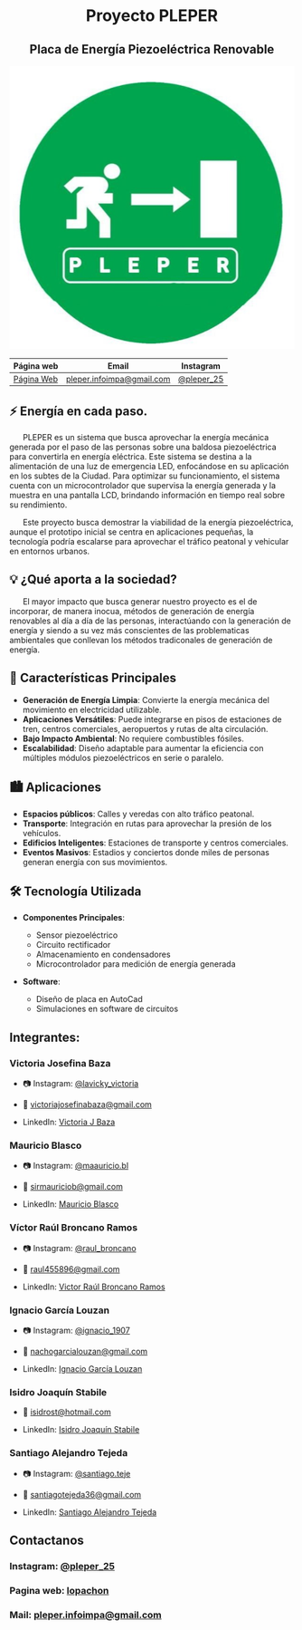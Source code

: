 <div align="center">


# Proyecto PLEPER
## Placa de Energía Piezoeléctrica Renovable 
<img src="logo.jpg">



| Página web | Email | Instagram |
|------------|-------|-----------|
|[Página Web](https://cat-bounce.com/)|pleper.infoimpa@gmail.com|[@pleper_25](https://www.instagram.com/pleper_25/?igsh=Y2xkMGg4Z2V1NHdl#)|

</div>


## ⚡ Energía en cada paso.

&nbsp;&nbsp;&nbsp;&nbsp;&nbsp;&nbsp;PLEPER es un sistema que busca aprovechar la energía mecánica generada por el paso de las personas sobre una baldosa piezoeléctrica para convertirla en energía eléctrica. Este sistema se destina a la alimentación de una luz de emergencia LED, enfocándose en su aplicación en los subtes de la Ciudad. Para optimizar su funcionamiento, el sistema cuenta con un microcontrolador que supervisa la energía generada y la muestra en una pantalla LCD, brindando información en tiempo real sobre su rendimiento.

&nbsp;&nbsp;&nbsp;&nbsp;&nbsp;&nbsp;Este proyecto busca demostrar la viabilidad de la energía piezoeléctrica, aunque el prototipo inicial se centra en aplicaciones pequeñas, la tecnología podría escalarse para aprovechar el tráfico peatonal y vehicular en entornos urbanos.

## 💡 ¿Qué aporta a la sociedad?
&nbsp;&nbsp;&nbsp;&nbsp;&nbsp;&nbsp;El mayor impacto que busca generar nuestro proyecto es el de incorporar, de manera inocua, métodos de generación de energía renovables al día a día de las personas, interactúando con la generación de energía y siendo a su vez más conscientes de las problematicas ambientales que conllevan los métodos tradiconales de generación de energía. <br>


## 🔧 Características Principales

- **Generación de Energía Limpia**: Convierte la energía mecánica del movimiento en electricidad utilizable.
- **Aplicaciones Versátiles**: Puede integrarse en pisos de estaciones de tren, centros comerciales, aeropuertos y rutas de alta circulación.
- **Bajo Impacto Ambiental**: No requiere combustibles fósiles.
- **Escalabilidad**: Diseño adaptable para aumentar la eficiencia con múltiples módulos piezoeléctricos en serie o paralelo.

## 🏙️ Aplicaciones

- **Espacios públicos**: Calles y veredas con alto tráfico peatonal.
- **Transporte**: Integración en rutas para aprovechar la presión de los vehículos.
- **Edificios Inteligentes**: Estaciones de transporte y centros comerciales.
- **Eventos Masivos**: Estadios y conciertos donde miles de personas generan energía con sus movimientos.

## 🛠️ Tecnología Utilizada

- **Componentes Principales**:
  - Sensor piezoeléctrico
  - Circuito rectificador
  - Almacenamiento en condensadores
  - Microcontrolador para medición de energía generada
  
- **Software**:
  - Diseño de placa en AutoCad
  - Simulaciones en software de circuitos


## Integrantes:
<div align="center">

</div>

### Victoria Josefina Baza

- 📷 Instagram: [@lavicky_victoria](https://www.instagram.com/lavicky_victoria/)

- 📧 victoriajosefinabaza@gmail.com

- LinkedIn: [Victoria J Baza](http://www.linkedin.com/in/victoriajbaza/)

### Mauricio Blasco

- 📷 Instagram: [@maauricio.bl](https://www.instagram.com/maauricio.bl/)

- 📧 sirmauriciob@gmail.com

- LinkedIn: [Mauricio Blasco](https://www.linkedin.com/in/mauriciobl/)

### Víctor Raúl Broncano Ramos

- 📷 Instagram: [@raul_broncano](https://www.instagram.com/raul_broncano/)

- 📧 raul455896@gmail.com

- LinkedIn: [Victor Raúl Broncano Ramos](https://www.linkedin.com/in/raul-broncano-3734a0357/)

### Ignacio García Louzan

- 📷 Instagram: [@ignacio_1907](https://www.instagram.com/ignacio_1907/)

- 📧 nachogarcialouzan@gmail.com

- LinkedIn: [Ignacio García Louzan](https://www.linkedin.com/in/ignacio-garc%C3%ADa-louzan/)

### Isidro Joaquín Stabile

- 📧 isidrost@hotmail.com

- LinkedIn: [Isidro Joaquín Stabile](https://www.linkedin.com/in/isidro-stabile-4104a0357/)


### Santiago Alejandro Tejeda

- 📷 Instagram: [@santiago.teje](https://www.instagram.com/santiago.teje/)
  
- 📧 santiagotejeda36@gmail.com

- LinkedIn: [Santiago Alejandro Tejeda](https://www.linkedin.com/in/santiago-tejeda/)

## Contactanos

### Instagram: [@pleper_25](https://www.instagram.com/pleper_25/)

### Pagina web: [lopachon](https://www.lopa.ar)

### Mail: pleper.infoimpa@gmail.com
